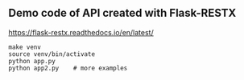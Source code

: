 Demo code of API created with Flask-RESTX
-----------------------------------------

https://flask-restx.readthedocs.io/en/latest/

```shell script
make venv
source venv/bin/activate
python app.py
python app2.py    # more examples
```
